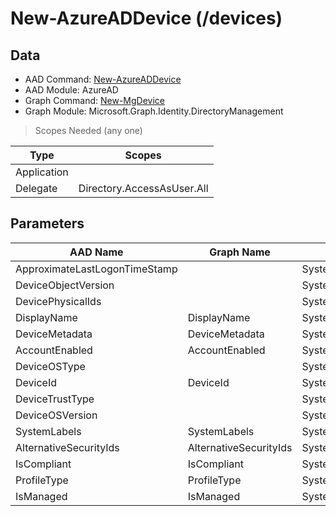 # New-AzureADDevice (/devices)

## Data

+ AAD Command: [New-AzureADDevice](https://docs.microsoft.com/en-us/powershell/module/AzureAD/New-AzureADDevice)
+ AAD Module: AzureAD
+ Graph Command: [New-MgDevice](https://docs.microsoft.com/en-us/powershell/module/Microsoft.Graph.Identity.DirectoryManagement/New-MgDevice)
+ Graph Module: Microsoft.Graph.Identity.DirectoryManagement

> Scopes Needed (any one)

|Type|Scopes|
|---|---|
|Application||
|Delegate|Directory.AccessAsUser.All|

## Parameters

|AAD Name|Graph Name|AAD Type|Graph Type|Infos|
|---|---|---|---|---|
|ApproximateLastLogonTimeStamp||System.Nullable/System.DateTime|||
|DeviceObjectVersion||System.Nullable/System.Int32|||
|DevicePhysicalIds||System.Collections.Generic.List/System.String|||
|DisplayName|DisplayName|System.String|System.String||
|DeviceMetadata|DeviceMetadata|System.String|System.String||
|AccountEnabled|AccountEnabled|System.Nullable/System.Boolean|System.Management.Automation.SwitchParameter||
|DeviceOSType||System.String|||
|DeviceId|DeviceId|System.String|System.String||
|DeviceTrustType||System.String|||
|DeviceOSVersion||System.String|||
|SystemLabels|SystemLabels|System.Collections.Generic.List/System.String|System.String[]||
|AlternativeSecurityIds|AlternativeSecurityIds|System.Collections.Generic.List/Microsoft.Open.AzureAD.Model.AlternativeSecurityId|Microsoft.Graph.PowerShell.Models.IMicrosoftGraphAlternativeSecurityId[]||
|IsCompliant|IsCompliant|System.Nullable/System.Boolean|System.Management.Automation.SwitchParameter||
|ProfileType|ProfileType|System.String|System.String||
|IsManaged|IsManaged|System.Nullable/System.Boolean|System.Management.Automation.SwitchParameter||

